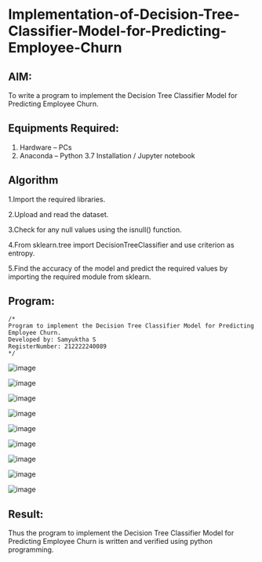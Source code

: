 # Implementation-of-Decision-Tree-Classifier-Model-for-Predicting-Employee-Churn

## AIM:
To write a program to implement the Decision Tree Classifier Model for Predicting Employee Churn.

## Equipments Required:
1. Hardware – PCs
2. Anaconda – Python 3.7 Installation / Jupyter notebook

## Algorithm
1.Import the required libraries.

2.Upload and read the dataset.

3.Check for any null values using the isnull() function.

4.From sklearn.tree import DecisionTreeClassifier and use criterion as entropy.

5.Find the accuracy of the model and predict the required values by importing the required module from sklearn.

## Program:
```
/*
Program to implement the Decision Tree Classifier Model for Predicting Employee Churn.
Developed by: Samyuktha S
RegisterNumber: 212222240089 
*/
```
![image](https://github.com/SamyukthaSreenivasan/Implementation-of-Decision-Tree-Classifier-Model-for-Predicting-Employee-Churn/assets/119475703/a50bbcec-c95f-4d5f-b48e-3eee21819881)

![image](https://github.com/SamyukthaSreenivasan/Implementation-of-Decision-Tree-Classifier-Model-for-Predicting-Employee-Churn/assets/119475703/5b5f5f12-f2a1-472c-83c4-829d4750bbd3)

![image](https://github.com/SamyukthaSreenivasan/Implementation-of-Decision-Tree-Classifier-Model-for-Predicting-Employee-Churn/assets/119475703/cc426c30-9156-4099-86cf-ab9db122eedb)

![image](https://github.com/SamyukthaSreenivasan/Implementation-of-Decision-Tree-Classifier-Model-for-Predicting-Employee-Churn/assets/119475703/5ede0f5e-42e8-4777-a362-feda0641c815)

![image](https://github.com/SamyukthaSreenivasan/Implementation-of-Decision-Tree-Classifier-Model-for-Predicting-Employee-Churn/assets/119475703/858572f8-0f7c-4101-8a29-370202cf1183)

![image](https://github.com/SamyukthaSreenivasan/Implementation-of-Decision-Tree-Classifier-Model-for-Predicting-Employee-Churn/assets/119475703/2fa1cc5e-a196-44d0-8c22-37eb55c4211a)

![image](https://github.com/SamyukthaSreenivasan/Implementation-of-Decision-Tree-Classifier-Model-for-Predicting-Employee-Churn/assets/119475703/83074131-3595-40c1-8742-132de6c17f48)

![image](https://github.com/SamyukthaSreenivasan/Implementation-of-Decision-Tree-Classifier-Model-for-Predicting-Employee-Churn/assets/119475703/3f97f056-5dc4-4f42-b342-c612fbd44a6d)

![image](https://github.com/SamyukthaSreenivasan/Implementation-of-Decision-Tree-Classifier-Model-for-Predicting-Employee-Churn/assets/119475703/d48c04c0-f97e-41d2-a9e0-b438d301be49)

## Result:
Thus the program to implement the  Decision Tree Classifier Model for Predicting Employee Churn is written and verified using python programming.
